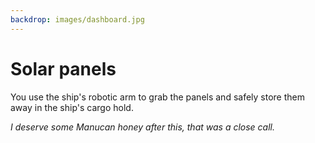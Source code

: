 ```yaml
---
backdrop: images/dashboard.jpg
---
```


# Solar panels

You use the ship's robotic arm to grab the panels and safely store them away in the ship's cargo hold.

<Item id="4"/>

_I deserve some Manucan honey after this, that was a close call._

<Page url="/rocket/en" instructions="" action="Return to the start for a new mission!" condition="none" />